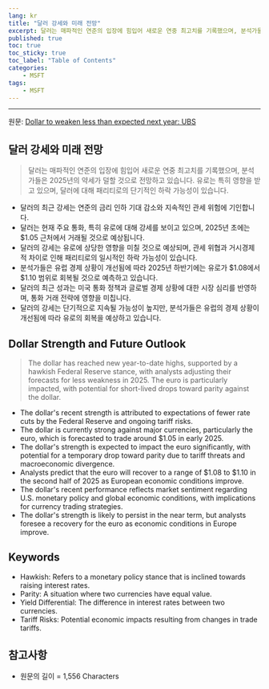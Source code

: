```yaml
---
lang: kr
title: "달러 강세와 미래 전망"
excerpt: 달러는 매파적인 연준의 입장에 힘입어 새로운 연중 최고치를 기록했으며, 분석가들은 2025년의 약세가 덜할 것으로 전망하고 있습니다. 유로는 특히 영향을 받고 있으며, 달러에 대해 패리티로의 단기적인 하락 가능성이 있습니다.
published: true
toc: true
toc_sticky: true
toc_label: "Table of Contents"
categories:
    - MSFT
tags:
    - MSFT
---
```


---

  원문: [Dollar to weaken less than expected next year: UBS](https://www.investing.com/news/forex-news/dollar-to-weaken-less-than-expected-next-year-ubs-3785190)

## 달러 강세와 미래 전망

> 달러는 매파적인 연준의 입장에 힘입어 새로운 연중 최고치를 기록했으며, 분석가들은 2025년의 약세가 덜할 것으로 전망하고 있습니다. 유로는 특히 영향을 받고 있으며, 달러에 대해 패리티로의 단기적인 하락 가능성이 있습니다.


- 달러의 최근 강세는 연준의 금리 인하 기대 감소와 지속적인 관세 위험에 기인합니다.
- 달러는 현재 주요 통화, 특히 유로에 대해 강세를 보이고 있으며, 2025년 초에는 $1.05 근처에서 거래될 것으로 예상됩니다.
- 달러의 강세는 유로에 상당한 영향을 미칠 것으로 예상되며, 관세 위협과 거시경제적 차이로 인해 패리티로의 일시적인 하락 가능성이 있습니다.
- 분석가들은 유럽 경제 상황이 개선됨에 따라 2025년 하반기에는 유로가 $1.08에서 $1.10 범위로 회복될 것으로 예측하고 있습니다.
- 달러의 최근 성과는 미국 통화 정책과 글로벌 경제 상황에 대한 시장 심리를 반영하며, 통화 거래 전략에 영향을 미칩니다.
- 달러의 강세는 단기적으로 지속될 가능성이 높지만, 분석가들은 유럽의 경제 상황이 개선됨에 따라 유로의 회복을 예상하고 있습니다.

## Dollar Strength and Future Outlook

> The dollar has reached new year-to-date highs, supported by a hawkish Federal Reserve stance, with analysts adjusting their forecasts for less weakness in 2025. The euro is particularly impacted, with potential for short-lived drops toward parity against the dollar.


- The dollar's recent strength is attributed to expectations of fewer rate cuts by the Federal Reserve and ongoing tariff risks.
- The dollar is currently strong against major currencies, particularly the euro, which is forecasted to trade around $1.05 in early 2025.
- The dollar's strength is expected to impact the euro significantly, with potential for a temporary drop toward parity due to tariff threats and macroeconomic divergence.
- Analysts predict that the euro will recover to a range of $1.08 to $1.10 in the second half of 2025 as European economic conditions improve.
- The dollar's recent performance reflects market sentiment regarding U.S. monetary policy and global economic conditions, with implications for currency trading strategies.
- The dollar's strength is likely to persist in the near term, but analysts foresee a recovery for the euro as economic conditions in Europe improve.

## Keywords

- Hawkish: Refers to a monetary policy stance that is inclined towards raising interest rates.
- Parity: A situation where two currencies have equal value.
- Yield Differential: The difference in interest rates between two currencies.
- Tariff Risks: Potential economic impacts resulting from changes in trade tariffs.

## 참고사항

- 원문의 길이 = 1,556 Characters

